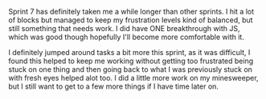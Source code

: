 Sprint 7 has definitely taken me a while longer than other sprints. I hit a lot of blocks but managed to keep my frustration levels kind of balanced, but still something that needs work.
I did have ONE breakthrough with JS, which was good though hopefully I'll become more comfortable with it.

I definitely jumped around tasks a bit more this sprint, as it was difficult, I found this helped to keep me working without getting too frustrated being stuck on one thing and then going back to what I was previously stuck on with fresh eyes helped alot too. I did a little more work on my minesweeper, but I still want to get to a few more things if I have time later on.